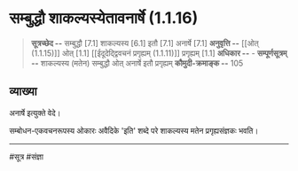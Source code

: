 # सम्बुद्धौ शाकल्यस्येतावनार्षे (1.1.16)
> **सूत्रच्छेद --** सम्बुद्धौ [7.1] शाकल्यस्य [6.1] इतौ [7.1] अनार्षे [7.1]
> **अनुवृत्ति --** [[ओत् (1.1.15)]] ओत् [1.1] [[ईदूदेद्द्विवचनं प्रगृह्यम् (1.1.11)]] प्रगृह्यम् [1.1]
> **अधिकार --** -
> **सम्पूर्णसूत्रम् --** शाकल्यस्य (मतेन) सम्बुद्धौ ओत् अनार्षे इतौ प्रगृह्यम्
> **कौमुदी-क्रमाङ्क --** 105

## व्याख्या

अनार्षे इत्युक्ते वेदे।

सम्बोधन-एकवचनरूपस्य ओकारः अवैदिके 'इति' शब्दे परे शाकल्यस्य मतेन प्रगृह्यसंज्ञकः भवति।

---
#सूत्र #संज्ञा 